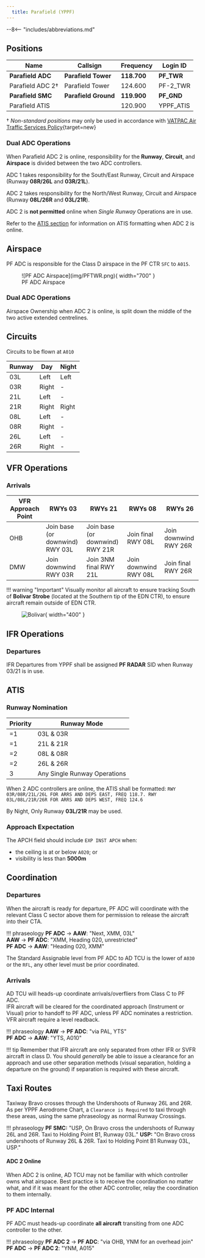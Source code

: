 ```yaml
---
  title: Parafield (YPPF)
---
```


--8<-- "includes/abbreviations.md"

## Positions
| Name               | Callsign       | Frequency        | Login ID                         |
| ------------------ | -------------- | ---------------- | ---------------------------------------- |
| **Parafield ADC**  | **Parafield Tower**  | **118.700**          | **PF_TWR**                        |
| Parafield ADC 2†  | Parafield Tower  | 124.600        | PF-2_TWR                        |
| **Parafield SMC**  | **Parafield Ground** | **119.900**          | **PF_GND**                       |
| Parafield ATIS        |                | 120.900          | YPPF_ATIS                                |

† *Non-standard positions* may only be used in accordance with [VATPAC Air Traffic Services Policy](https://vatpac.org/publications/policies){target=new}

### Dual ADC Operations
When Parafield ADC 2 is online, responsibility for the **Runway**, **Circuit**, and **Airspace** is divided between the two ADC controllers.

ADC 1 takes responsibility for the South/East Runway, Circuit and Airspace (Runway **08R/26L** and **03R/21L**).

ADC 2 takes responsibility for the North/West Runway, Circuit and Airspace (Runway **08L/26R** and **03L/21R**).

ADC 2 is **not permitted** online when *Single Runway* Operations are in use.

Refer to the [ATIS section](#runway-nomination) for information on ATIS formatting when ADC 2 is online.

## Airspace
PF ADC is responsible for the Class D airspace in the PF CTR `SFC` to `A015`.

<figure markdown>
![PF ADC Airspace](img/PFTWR.png){ width="700" }
  <figcaption>PF ADC Airspace</figcaption>
</figure>

### Dual ADC Operations
Airspace Ownership when ADC 2 is online, is split down the middle of the two active extended centrelines.

## Circuits
Circuits to be flown at `A010`

| Runway | Day  | Night |
| -------| -----| ------|
| 03L  | Left   | Left  |
| 03R  | Right  | -     |
| 21L  | Left   | -     | 
| 21R  | Right  | Right |
| 08L  | Left   | -     |
| 08R  | Right  | -     |
| 26L  | Left   | -     |
| 26R  | Right  | -     |

## VFR Operations
### Arrivals
| VFR Approach Point | RWYs 03 | RWYs 21 | RWYs 08 | RWYs 26 |
| ----------------| --------- | ---------- | ----- | ----- |
| OHB   | Join base (or downwind) RWY 03L | Join base (or downwind) RWY 21R | Join final RWY 08L| Join downwind RWY 26R | 
| DMW | Join downwind RWY 03R | Join 3NM final RWY 21L| Join downwind RWY 08L | Join final RWY 26R |

!!! warning "Important"
    Visually monitor all aircraft to ensure tracking South of **Bolivar Strobe** (located at the Southern tip of the EDN CTR), to ensure aircraft remain outside of EDN CTR. 
    <figure markdown>
    ![Bolivar](img/bolivar.png){ width="400" }
    </figure>

## IFR Operations
### Departures
IFR Departures from YPPF shall be assigned **PF RADAR** SID when Runway 03/21 is in use.

## ATIS
### Runway Nomination

| Priority | Runway Mode |
| ------ | ------ |
| =1     | 03L & 03R |
| =1     | 21L & 21R |
| =2     | 08L & 08R |
| =2     | 26L & 26R |
| 3     | Any Single Runway Operations |

When 2 ADC controllers are online, the ATIS shall be formatted: `RWY 03R/08R/21L/26L FOR ARRS AND DEPS EAST, FREQ 118.7. RWY 03L/08L/21R/26R FOR ARRS AND DEPS WEST, FREQ 124.6`

By Night, Only Runway **03L/21R** may be used.

### Approach Expectation
The APCH field should include `EXP INST APCH` when:   
  - the ceiling is at or below `A020`; or  
  - visibility is less than **5000m**  

## Coordination
### Departures
When the aircraft is ready for departure, PF ADC will coordinate with the relevant Class C sector above them for permission to release the aircraft into their CTA.

!!! phraseology
    <span class="hotline">**PF ADC** -> **AAW**</span>: "Next, XMM, 03L"  
    <span class="hotline">**AAW** -> **PF ADC**</span>: "XMM, Heading 020, unrestricted"  
    <span class="hotline">**PF ADC** -> **AAW**</span>: "Heading 020, XMM"

The Standard Assignable level from PF ADC to AD TCU is the lower of `A030` or the `RFL`, any other level must be prior coordinated.

### Arrivals
AD TCU will heads-up coordinate arrivals/overfliers from Class C to PF ADC.  
IFR aircraft will be cleared for the coordinated approach (Instrument or Visual) prior to handoff to PF ADC, unless PF ADC nominates a restriction.  
VFR aircraft require a level readback.

!!! phraseology
    <span class="hotline">**AAW** -> **PF ADC**</span>: "via PAL, YTS"  
    <span class="hotline">**PF ADC** -> **AAW**</span>: "YTS, A010"

!!! tip
    Remember that IFR aircraft are only separated from other IFR or SVFR aircraft in class D. You should *generally* be able to issue a clearance for an approach and use other separation methods (visual separation, holding a departure on the ground) if separation is required with these aircraft.

## Taxi Routes
Taxiway Bravo crosses through the Undershoots of Runway 26L and 26R. As per YPPF Aerodrome Chart, a `Clearance is Required` to taxi through these areas, using the same phraseology as normal Runway Crossings.

!!! phraseology 
    **PF SMC:** "USP, On Bravo cross the undershoots of Runway 26L and 26R. Taxi to Holding Point B1, Runway 03L."
    **USP:** "On Bravo cross undershoots of Runway 26L & 26R. Taxi to Holding Point B1 Runway 03L, USP."

#### ADC 2 Online
When ADC 2 is online, AD TCU may not be familiar with which controller owns what airspace. Best practice is to receive the coordination no matter what, and if it was meant for the other ADC controller, relay the coordination to them internally.

### PF ADC Internal
PF ADC must heads-up coordinate **all aircraft** transiting from one ADC controller to the other.

!!! phraseology
    <span class="hotline">**PF ADC 2** -> **PF ADC**</span>: "via OHB, YNM for an overhead join"  
    <span class="hotline">**PF ADC** -> **PF ADC 2**</span>: "YNM, A015"